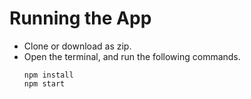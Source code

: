 # Running the App
- Clone or download as zip.
- Open the terminal, and run the following commands.
    ```
    npm install
    npm start
    ```
